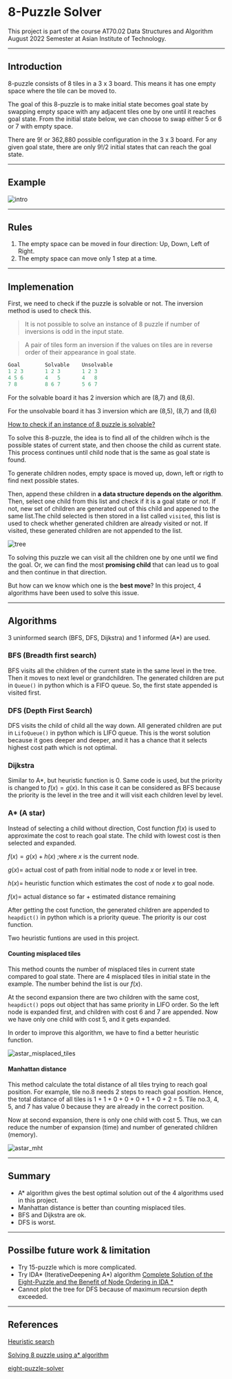# 8-Puzzle Solver

This project is part of the course AT70.02 Data Structures and Algorithm
August 2022 Semester at Asian Institute of Technology.

----------

## Introduction

8-puzzle consists of 8 tiles in a 3 x 3 board. This means it has one empty space where the tile can be moved to.

The goal of this 8-puzzle is to make initial state becomes goal state by swapping empty space with any adjacent tiles one by one until it reaches goal state. From the initial state below, we can choose to swap either 5 or 6 or 7 with empty space. 

There are $9!$ or 362,880  possible configuration in the 3 x 3 board. For any given goal state, there are only $9!/2$ initial states that can reach the goal state.

----------

## Example
![intro](./Doc/intro.png)

----------

## Rules
1. The empty space can be moved in four direction: Up, Down, Left of Right.
2. The empty space can move only 1 step at a time.

----------

## Implemenation

First, we need to check if the puzzle is solvable or not. The inversion method is used to check this.

> It is not possible to solve an instance of 8 puzzle if number of inversions is odd in the input state.

> A pair of tiles form an inversion if the values on tiles are in reverse order of their appearance in goal state.

```python
Goal        Solvable    Unsolvable
1 2 3       1 2 3       1 2 3
4 5 6       4   5       4   8
7 8         8 6 7       5 6 7
```
For the solvable board it has 2 inversion which are (8,7) and (8,6).

For the unsolvable board it has 3 inversion which are (8,5), (8,7) and (8,6)

[How to check if an instance of 8 puzzle is solvable?](https://www.geeksforgeeks.org/check-instance-8-puzzle-solvable/?ref=lbp)

To solve this 8-puzzle, the idea is to find all of the children wihch is the possible states of current state, and then choose the child as current state. This process continues until child node that is the same as goal state is found. 

To generate children nodes, empty space is moved up, down, left or rigth to find next possible states.

Then, append these children in **a data structure depends on the algorithm**. Then, select one child from this list and check if it is a goal state or not. If not, new set of children are generated out of this child and appened to the same list.The child selected is then stored in a list called `visited`, this list is used to check whether generated children are already visited or not. If visited, these generated children are not appended to the list.

![tree](./Doc/tree.png)

To solving this puzzle we can visit all the children one by one until we find the goal. Or, we can find the most **promising child** that can lead us to goal and then continue in that direction.

But how can we know which one is the **best move**?
In this project, 4 algorithms have been used to solve this issue.

----------

## Algorithms

3 uninformed search (BFS, DFS, Dijkstra) and 1 informed (A*) are used.

### BFS (Breadth first search)

BFS visits all the children of the current state in the same level in the tree. Then it moves to next level or grandchildren.
The generated children are put in `Queue()` in python which is a FIFO queue. So, the first state appended is visited first.

### DFS (Depth First Search)
DFS visits the child of child all the way down. All generated children are put in `LifoQueue()` in python which is LIFO queue. This is the worst solution because it goes deeper and deeper, and it has a chance that it selects highest cost path which is not optimal.

### Dijkstra
Similar to A*, but heuristic function is 0. Same code is used, but the priority is changed to $f(x) = g(x)$. In this case it can be considered as BFS because the priority is the level in the tree and it will visit each children level by level.

### A* (A star)

Instead of selecting a child without direction, Cost function $f(x)$ is used to approximate the cost to reach goal state. The child with lowest cost is then selected and expanded.

$f(x)=g(x)+h(x)$ ;where $x$ is the current node.

$g(x)=$ actual cost of path from initial node to node $x$ or level in tree.

$h(x)=$ heuristic function which estimates the cost of node $x$ to goal node.

$f(x)=$ actual distance so far + estimated distance remaining

After getting the cost function, the generated children are appended to `heapdict()` in python which is a priority queue. The priority is our cost function.

Two heuristic funtions are used in this project. 
#### Counting misplaced tiles
This method counts the number of misplaced tiles in current state compared to goal state. There are 4 misplaced tiles in initial state in the example. The number behind the list is our $f(x)$. 

At the second expansion there are two children with the same cost, `heapdict()` pops out object that has same priority in LIFO order. So the left node is expanded first, and children with cost 6 and 7 are appended. Now we have only one child with cost 5, and it gets expanded.

In order to improve this algorithm, we have to find a better heuristic function.

![astar_misplaced_tiles](./Doc/astar_misplaced_tiles.png)

#### Manhattan distance
This method calculate the total distance of all tiles trying to reach goal position. For example, tile no.8 needs 2 steps to reach goal position. Hence, the total distance of all tiles is 1 + 1 + 0 + 0 + 0 + 1 + 0 + 2 = 5. Tile no.3, 4, 5, and 7 has value 0 because they are already in the correct position.

Now at second expansion, there is only one child with cost 5. Thus, we can reduce the number of expansion (time) and number of generated children (memory). 

![astar_mht](./Doc/astar_mht.png)

----------

## Summary

- A* algorithm gives the best optimal solution out of the 4 algorithms used in this project.
- Manhattan distance is better than counting misplaced tiles.
- BFS and Dijkstra are ok.
- DFS is worst.

----------

## Possilbe future work & limitation
- Try 15-puzzle which is more complicated.
- Try IDA* (IterativeDeepening A*) algorithm [Complete Solution of the Eight-Puzzle
and the Benefit of Node Ordering in IDA *](https://www.ijcai.org/Proceedings/93-1/Papers/035.pdf)
- Cannot plot the tree for DFS because of maximum recursion depth exceeded.
----------

## References

[Heuristic search](http://science.slc.edu/~jmarshall/courses/2005/fall/cs151/lectures/heuristic-search/)

[Solving 8 puzzle using a* algorithm](https://blog.goodaudience.com/solving-8-puzzle-using-a-algorithm-7b509c331288)

[eight-puzzle-solver](https://github.com/Elzawawy/eight-puzzle-solver)